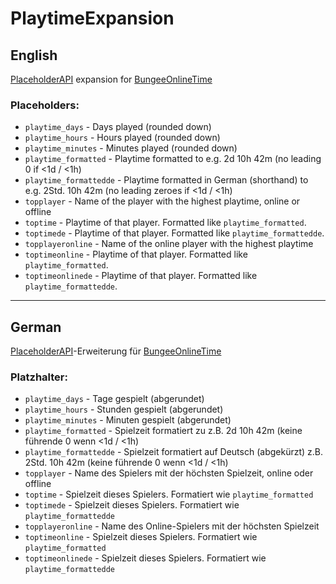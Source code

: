 # PlaytimeExpansion
## English
[PlaceholderAPI](https://github.com/PlaceholderAPI/PlaceholderAPI) expansion for [BungeeOnlineTime](https://github.com/itsTyrion/BungeeOnlineTime)
### Placeholders:
- `playtime_days` - Days played (rounded down)
- `playtime_hours`  - Hours played (rounded down)
- `playtime_minutes` - Minutes played (rounded down)
- `playtime_formatted` - Playtime formatted to e.g. 2d 10h 42m (no leading 0 if <1d / <1h)
- `playtime_formattedde` - Playtime formatted in German (shorthand) to e.g. 2Std. 10h 42m (no leading zeroes if <1d / <1h)
- `topplayer` - Name of the player with the highest playtime, online or offline
- `toptime` - Playtime of that player. Formatted like `playtime_formatted`.
- `toptimede` - Playtime of that player. Formatted like `playtime_formattedde`.
- `topplayeronline` - Name of the online player with the highest playtime
- `toptimeonline` - Playtime of that player. Formatted like `playtime_formatted`.
- `toptimeonlinede` - Playtime of that player. Formatted like `playtime_formattedde`.
---
## German
[PlaceholderAPI](https://github.com/PlaceholderAPI/PlaceholderAPI)-Erweiterung für [BungeeOnlineTime](https://github.com/itsTyrion/BungeeOnlineTime)
### Platzhalter:
- `playtime_days` - Tage gespielt (abgerundet)
- `playtime_hours` - Stunden gespielt (abgerundet)
- `playtime_minutes` - Minuten gespielt (abgerundet)
- `playtime_formatted` - Spielzeit formatiert zu z.B. 2d 10h 42m (keine führende 0 wenn <1d / <1h)
- `playtime_formattedde` - Spielzeit formatiert auf Deutsch (abgekürzt) z.B. 2Std. 10h 42m (keine führende 0 wenn <1d / <1h)
- `topplayer` - Name des Spielers mit der höchsten Spielzeit, online oder offline
- `toptime` - Spielzeit dieses Spielers. Formatiert wie `playtime_formatted`
- `toptimede` - Spielzeit dieses Spielers. Formatiert wie `playtime_formattedde`
- `topplayeronline` - Name des Online-Spielers mit der höchsten Spielzeit
- `toptimeonline` - Spielzeit dieses Spielers. Formatiert wie `playtime_formatted`
- `toptimeonlinede` - Spielzeit dieses Spielers. Formatiert wie `playtime_formattedde`